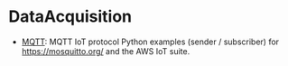# DataAcquisition

- [MQTT](MQTT): MQTT IoT protocol Python examples (sender / subscriber) for https://mosquitto.org/ and the AWS IoT suite.
